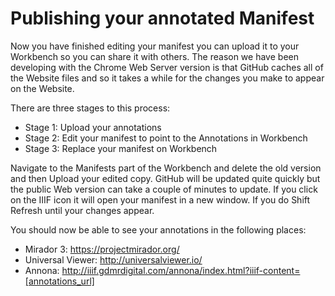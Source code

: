 # Publishing your annotated Manifest

Now you have finished editing your manifest you can upload it to your Workbench so you can share it with others. The reason we have been developing with the Chrome Web Server version is that GitHub caches all of the Website files and so it takes a while for the changes you make to appear on the Website. 

There are three stages to this process:

 * Stage 1: Upload your annotations
 * Stage 2: Edit your manifest to point to the Annotations in Workbench
 * Stage 3: Replace your manifest on Workbench 

Navigate to the Manifests part of the Workbench and delete the old version and then Upload your edited copy. GitHub will be updated quite quickly but the public Web version can take a couple of minutes to update. If you click on the IIIF icon it will open your manifest in a new window. If you do Shift Refresh until your changes appear. 

You should now be able to see your annotations in the following places:

 * Mirador 3: https://projectmirador.org/
 * Universal Viewer: http://universalviewer.io/
 * Annona: http://iiif.gdmrdigital.com/annona/index.html?iiif-content=[annotations_url]

